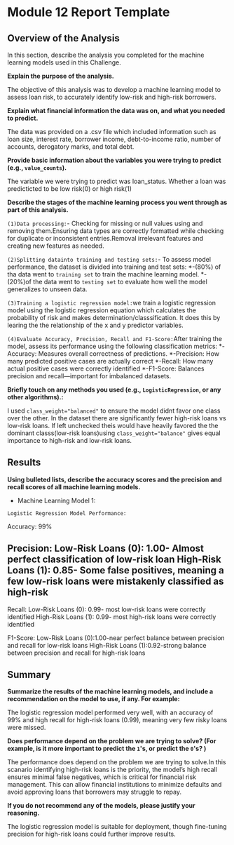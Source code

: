 # Module 12 Report Template

## Overview of the Analysis

In this section, describe the analysis you completed for the machine learning models used in this Challenge.

**Explain the purpose of the analysis.**

The objective of this analysis was to develop a machine learning model to assess loan risk, to accurately identify low-risk and high-risk borrowers.

**Explain what financial information the data was on, and what you needed to predict.**

The data was provided on a .csv file which included information such as loan size, interest rate, borrower income, debt-to-income ratio, number of accounts, derogatory marks, and total debt.

**Provide basic information about the variables you were trying to predict (e.g., `value_counts`).**

The variable we were trying to predict was loan_status. Whether a loan was predicticted to be low risk(0) or high risk(1)

**Describe the stages of the machine learning process you went through as part of this analysis.**

`(1)Data processing:`- Checking for missing or null values using and removing them.Ensuring data types are correctly formatted while checking for duplicate or inconsistent entries.Removal irrelevant features and creating new features as needed.

`(2)Splitting datainto training and testing sets:`- To assess model performance, the dataset is divided into training and test sets:
*-(80%) of tha  data went to `training set` to train the machine learning model.
*-(20%)of the data went to `testing set`  to evaluate how well the model generalizes to unseen data.

`(3)Training a logistic regression model:`we train a logistic regression model using the logistic regression equation which calculates the probability of risk and makes determination/classsification. It does this by learing the the relationship of the x and y predictor variables.

`(4)Evaluate Accuracy, Precision, Recall and F1-Score:`After training the model, assess its performance using the following classification metrics:
*-Accuracy: Measures overall correctness of predictions.
*-Precision: How many predicted positive cases are actually correct
*-Recall: How many actual positive cases were correctly identified
*-F1-Score: Balances precision and recall—important for imbalanced datasets.

**Briefly touch on any methods you used (e.g., `LogisticRegression`, or any other algorithms).:**

I used `class_weight="balanced"` to ensure the model didnt favor one class over the other. In the dataset there are significantly fewer high-risk loans vs low-risk loans. If left unchecked theis would have heavily favored the the dominant classs(low-risk loans)using `class_weight="balance"` gives equal importance to high-risk and low-risk loans.


## Results

**Using bulleted lists, describe the accuracy scores and the precision and recall scores of all machine learning models.**

* Machine Learning Model 1:

`Logistic Regression Model Performance:`

Accuracy: 99%

Precision:
 Low-Risk Loans (0): 1.00- Almost perfect classification of low-risk loan
 High-Risk Loans (1): 0.85- Some false positives, meaning a few low-risk loans were mistakenly classified as high-risk
- 
Recall:
 Low-Risk Loans (0): 0.99- most low-risk loans were correctly identified 
 High-Risk Loans (1): 0.99- most high-risk loans were correctly identified 
 
F1-Score:
Low-Risk Loans (0):1.00-near perfect balance between precision and recall for low-risk loans
High-Risk Loans (1):0.92-strong balance between precision and recall for high-risk loans 


## Summary

**Summarize the results of the machine learning models, and include a recommendation on the model to use, if any. For example:**

The logistic regression model performed very well, with an accuracy of 99% and high recall for high-risk loans (0.99), meaning very few risky loans were missed.


**Does performance depend on the problem we are trying to solve? (For example, is it more important to predict the `1`'s, or predict the `0`'s? )**

 The performance does depend on the problem we are trying to solve.In this scanario identifying high-risk loans is the priority, the model’s high recall ensures minimal false negatives, which is critical for financial risk management. This can allow financial institutions to minimize defaults and avoid approving loans that borrowers may struggle to repay.


**If you do not recommend any of the models, please justify your reasoning.**

The logistic regression model is suitable for deployment, though fine-tuning precision for high-risk loans could further improve results.
